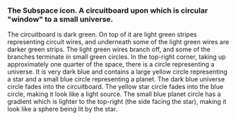 ### The Subspace icon. A circuitboard upon which is circular "window" to a small universe. 

The circuitboard is dark green. 
On top of it are light green stripes representing circuit wires, and underneath some of the light green wires are darker green strips. 
The light green wires branch off, and some of the branches terminate in small green circles. 
In the top-right corner, taking up approximately one quarter of the space, there is a circle representing a universe. 
It is very dark blue and contains a large yellow circle representing a star and a small blue circle representing a planet. 
The dark blue universe circle fades into the circuitboard. 
The yellow star circle fades into the blue circle, making it look like a light source. 
The small blue planet circle has a gradient which is lighter to the top-right (the side facing the star), 
making it look like a sphere being lit by the star.
